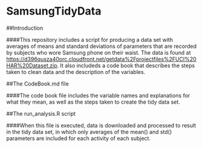 # SamsungTidyData

##Introduction

####This repository includes a script for producing a data set with averages of means and standard deviations of parameters that are recorded by subjects who wore Samsung phone on their waist.  The data is found at https://d396qusza40orc.cloudfront.net/getdata%2Fprojectfiles%2FUCI%20HAR%20Dataset.zip.  It also includeds a code book that describes the steps taken to clean data and the description of the variables.

##The CodeBook.md file

####The code book file includes the variable names and explanations for what they mean, as well as the steps taken to create the tidy data set.

##The run_analysis.R script

####When this file is executed, data is downloaded and processed to result in the tidy data set, in which only averages of the mean() and std() parameters are included for each activity of each subject.
